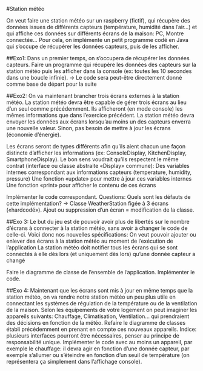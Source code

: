 #Station météo

On veut faire une station météo sur un raspberry (fictif), qui récupère des données issues de différents capteurs (température, humidité dans l’air…) et qui affiche ces données sur différents écrans de la maison: PC, Montre connectée…
Pour cela, on implémente un petit programme codé en Java qui s’occupe de récupérer les données capteurs, puis de les afficher.

##Exo1:
Dans un premier temps, on s’occupera de récupérer les données capteurs.
Faire un programme qui récupère les données des capteurs sur la station météo puis les afficher dans la console (ex: toutes les 10 secondes dans une boucle infinie).
→ Le code sera peut-être directement donné comme base de départ pour la suite

##Exo2:
On va maintenant brancher trois écrans externes à la station météo. La station météo devra être capable de gérer trois écrans au lieu d’un seul comme précédemment. Ils afficheront (en mode console) les mêmes informations que dans l’exercice précédent. La station météo devra envoyer les données aux écrans lorsqu’au moins un des capteurs enverra une nouvelle valeur. Sinon, pas besoin de mettre à jour les écrans (économie d’énergie).

Les écrans seront de types différents afin qu’ils aient chacun une façon distincte d’afficher les informations (ex: ConsoleDisplay, KitchenDisplay, SmartphoneDisplay). Le bon sens voudrait qu’ils respectent le même contrat (interface ou classe abstraite  «Display» commune):
Des variables internes correspondant aux informations capteurs (temperature, humidity, pressure)
Une fonction «update» pour mettre à jour ces variables internes
Une fonction «print» pour afficher le contenu de ces écrans

Implémenter le code correspondant.
Questions: Quels sont les défauts de cette implémentation?
→ Classe WeatherStation figée à 3 écrans («hardcodé»). Ajout ou suppression d’un écran = modification de la classe.

##Exo 3:
Le but du jeu est de pouvoir avoir plus de libertés sur le nombre d’écrans à connecter à la station météo, sans avoir à changer le code de celle-ci.
Voici donc nos nouvelles spécifications:
On veut pouvoir ajouter ou enlever des écrans à la station météo au moment de l’exécution de l’application
La station météo doit notifier tous les écrans qui se sont connectés à elle dès lors (et uniquement dès lors) qu’une donnée capteur a changé

Faire le diagramme de classe de l’ensemble de l’application.
Implémenter le code.

##Exo 4:
Maintenant que les écrans sont mis à jour en même temps que la station météo, on va rendre notre station météo un peu plus utile en connectant les systèmes de régulation de la température ou de la ventilation de la maison. Selon les équipements de votre logement on peut imaginer les appareils suivants: Chauffage, Climatisation, Ventilation… qui prendraient des décisions en fonction de la météo.
Refaire le diagramme de classes établi précédemment en prenant en compte ces nouveaux appareils.
Indice: plusieurs interfaces pourront être nécessaires, penser au principe de responsabilité unique.
Implémenter le code avec au moins un appareil, par exemple le chauffage: il devra agir en fonction d’une donnée capteur, par exemple s’allumer ou s’éteindre en fonction d’un seuil de température (on représentera ça simplement dans l’affichage console).
